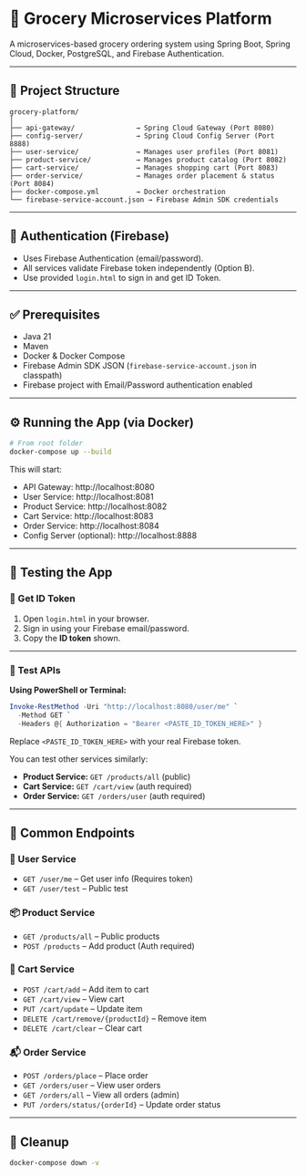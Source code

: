 # 🛒 Grocery Microservices Platform

A microservices-based grocery ordering system using Spring Boot, Spring Cloud, Docker, PostgreSQL, and Firebase Authentication.

---

## 📁 Project Structure

```
grocery-platform/
│
├── api-gateway/               → Spring Cloud Gateway (Port 8080)
├── config-server/             → Spring Cloud Config Server (Port 8888)
├── user-service/              → Manages user profiles (Port 8081)
├── product-service/           → Manages product catalog (Port 8082)
├── cart-service/              → Manages shopping cart (Port 8083)
├── order-service/             → Manages order placement & status (Port 8084)
├── docker-compose.yml         → Docker orchestration
└── firebase-service-account.json → Firebase Admin SDK credentials
```

---

## 🔐 Authentication (Firebase)

- Uses Firebase Authentication (email/password).
- All services validate Firebase token independently (Option B).
- Use provided `login.html` to sign in and get ID Token.

---

## ✅ Prerequisites

- Java 21
- Maven
- Docker & Docker Compose
- Firebase Admin SDK JSON (`firebase-service-account.json` in classpath)
- Firebase project with Email/Password authentication enabled

---

## ⚙️ Running the App (via Docker)

```bash
# From root folder
docker-compose up --build
```

This will start:
- API Gateway: http://localhost:8080
- User Service: http://localhost:8081
- Product Service: http://localhost:8082
- Cart Service: http://localhost:8083
- Order Service: http://localhost:8084
- Config Server (optional): http://localhost:8888

---

## 🧪 Testing the App

### 🔑 Get ID Token

1. Open `login.html` in your browser.
2. Sign in using your Firebase email/password.
3. Copy the **ID token** shown.

---

### 📲 Test APIs

**Using PowerShell or Terminal:**
```powershell
Invoke-RestMethod -Uri "http://localhost:8080/user/me" `
  -Method GET `
  -Headers @{ Authorization = "Bearer <PASTE_ID_TOKEN_HERE>" }
```

Replace `<PASTE_ID_TOKEN_HERE>` with your real Firebase token.

You can test other services similarly:
- **Product Service:** `GET /products/all` (public)
- **Cart Service:** `GET /cart/view` (auth required)
- **Order Service:** `GET /orders/user` (auth required)

---

## 🔄 Common Endpoints

### 🧑 User Service
- `GET /user/me` – Get user info (Requires token)
- `GET /user/test` – Public test

### 📦 Product Service
- `GET /products/all` – Public products
- `POST /products` – Add product (Auth required)

### 🛒 Cart Service
- `POST /cart/add` – Add item to cart
- `GET /cart/view` – View cart
- `PUT /cart/update` – Update item
- `DELETE /cart/remove/{productId}` – Remove item
- `DELETE /cart/clear` – Clear cart

### 📬 Order Service
- `POST /orders/place` – Place order
- `GET /orders/user` – View user orders
- `GET /orders/all` – View all orders (admin)
- `PUT /orders/status/{orderId}` – Update order status

---

## 🧼 Cleanup

```bash
docker-compose down -v
```

